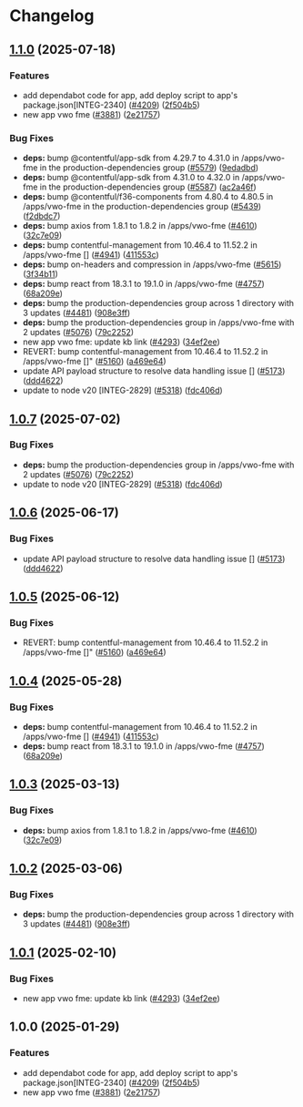 # Changelog

## [1.1.0](https://github.com/translationstudio/marketplace-partner-apps/compare/vwo-fme-v1.0.7...vwo-fme-v1.1.0) (2025-07-18)


### Features

* add dependabot code for app, add deploy script to app's package.json[INTEG-2340] ([#4209](https://github.com/translationstudio/marketplace-partner-apps/issues/4209)) ([2f504b5](https://github.com/translationstudio/marketplace-partner-apps/commit/2f504b5326f161f32ea84614c39d732cd350d3c8))
* new app vwo fme ([#3881](https://github.com/translationstudio/marketplace-partner-apps/issues/3881)) ([2e21757](https://github.com/translationstudio/marketplace-partner-apps/commit/2e2175712f28e8786d8c26acb22e4d826e338c52))


### Bug Fixes

* **deps:** bump @contentful/app-sdk from 4.29.7 to 4.31.0 in /apps/vwo-fme in the production-dependencies group ([#5579](https://github.com/translationstudio/marketplace-partner-apps/issues/5579)) ([9edadbd](https://github.com/translationstudio/marketplace-partner-apps/commit/9edadbdf1fc16bdb64651c428d163d19f5e911cc))
* **deps:** bump @contentful/app-sdk from 4.31.0 to 4.32.0 in /apps/vwo-fme in the production-dependencies group ([#5587](https://github.com/translationstudio/marketplace-partner-apps/issues/5587)) ([ac2a46f](https://github.com/translationstudio/marketplace-partner-apps/commit/ac2a46f061304e7265f6391845094b599886a7ac))
* **deps:** bump @contentful/f36-components from 4.80.4 to 4.80.5 in /apps/vwo-fme in the production-dependencies group ([#5439](https://github.com/translationstudio/marketplace-partner-apps/issues/5439)) ([f2dbdc7](https://github.com/translationstudio/marketplace-partner-apps/commit/f2dbdc7147095af61f16697ea26523b3eec46352))
* **deps:** bump axios from 1.8.1 to 1.8.2 in /apps/vwo-fme ([#4610](https://github.com/translationstudio/marketplace-partner-apps/issues/4610)) ([32c7e09](https://github.com/translationstudio/marketplace-partner-apps/commit/32c7e0954d800114f340d296f28a4ac3f26c3897))
* **deps:** bump contentful-management from 10.46.4 to 11.52.2 in /apps/vwo-fme [] ([#4941](https://github.com/translationstudio/marketplace-partner-apps/issues/4941)) ([411553c](https://github.com/translationstudio/marketplace-partner-apps/commit/411553c513562b8b3732f14b054174d3f4fa8e01))
* **deps:** bump on-headers and compression in /apps/vwo-fme ([#5615](https://github.com/translationstudio/marketplace-partner-apps/issues/5615)) ([3f34b11](https://github.com/translationstudio/marketplace-partner-apps/commit/3f34b115f3c7b3f3a3173379d71c00d28e9eeb55))
* **deps:** bump react from 18.3.1 to 19.1.0 in /apps/vwo-fme ([#4757](https://github.com/translationstudio/marketplace-partner-apps/issues/4757)) ([68a209e](https://github.com/translationstudio/marketplace-partner-apps/commit/68a209e1406d9261614c861ae02dcc9f3beff35a))
* **deps:** bump the production-dependencies group across 1 directory with 3 updates ([#4481](https://github.com/translationstudio/marketplace-partner-apps/issues/4481)) ([908e3ff](https://github.com/translationstudio/marketplace-partner-apps/commit/908e3ffcf52f617c2a3d81d3191fce34086a2d26))
* **deps:** bump the production-dependencies group in /apps/vwo-fme with 2 updates ([#5076](https://github.com/translationstudio/marketplace-partner-apps/issues/5076)) ([79c2252](https://github.com/translationstudio/marketplace-partner-apps/commit/79c2252ac4e17488cc7fea05051dc60724e6e16f))
* new app vwo fme: update kb link ([#4293](https://github.com/translationstudio/marketplace-partner-apps/issues/4293)) ([34ef2ee](https://github.com/translationstudio/marketplace-partner-apps/commit/34ef2ee3ff896236e1aeba759e121fe311af855e))
* REVERT: bump contentful-management from 10.46.4 to 11.52.2 in /apps/vwo-fme []" ([#5160](https://github.com/translationstudio/marketplace-partner-apps/issues/5160)) ([a469e64](https://github.com/translationstudio/marketplace-partner-apps/commit/a469e6408e67050bcbce8792919d5e03ef5f0900))
* update API payload structure to resolve data handling issue [] ([#5173](https://github.com/translationstudio/marketplace-partner-apps/issues/5173)) ([ddd4622](https://github.com/translationstudio/marketplace-partner-apps/commit/ddd4622e89d3ec4b5c340b53984add17a5e3ec13))
* update to node v20 [INTEG-2829] ([#5318](https://github.com/translationstudio/marketplace-partner-apps/issues/5318)) ([fdc406d](https://github.com/translationstudio/marketplace-partner-apps/commit/fdc406d9328bc6279abb658dcf5a1bf28795a449))

## [1.0.7](https://github.com/contentful/marketplace-partner-apps/compare/vwo-fme-v1.0.6...vwo-fme-v1.0.7) (2025-07-02)


### Bug Fixes

* **deps:** bump the production-dependencies group in /apps/vwo-fme with 2 updates ([#5076](https://github.com/contentful/marketplace-partner-apps/issues/5076)) ([79c2252](https://github.com/contentful/marketplace-partner-apps/commit/79c2252ac4e17488cc7fea05051dc60724e6e16f))
* update to node v20 [INTEG-2829] ([#5318](https://github.com/contentful/marketplace-partner-apps/issues/5318)) ([fdc406d](https://github.com/contentful/marketplace-partner-apps/commit/fdc406d9328bc6279abb658dcf5a1bf28795a449))

## [1.0.6](https://github.com/contentful/marketplace-partner-apps/compare/vwo-fme-v1.0.5...vwo-fme-v1.0.6) (2025-06-17)


### Bug Fixes

* update API payload structure to resolve data handling issue [] ([#5173](https://github.com/contentful/marketplace-partner-apps/issues/5173)) ([ddd4622](https://github.com/contentful/marketplace-partner-apps/commit/ddd4622e89d3ec4b5c340b53984add17a5e3ec13))

## [1.0.5](https://github.com/contentful/marketplace-partner-apps/compare/vwo-fme-v1.0.4...vwo-fme-v1.0.5) (2025-06-12)


### Bug Fixes

* REVERT: bump contentful-management from 10.46.4 to 11.52.2 in /apps/vwo-fme []" ([#5160](https://github.com/contentful/marketplace-partner-apps/issues/5160)) ([a469e64](https://github.com/contentful/marketplace-partner-apps/commit/a469e6408e67050bcbce8792919d5e03ef5f0900))

## [1.0.4](https://github.com/contentful/marketplace-partner-apps/compare/vwo-fme-v1.0.3...vwo-fme-v1.0.4) (2025-05-28)


### Bug Fixes

* **deps:** bump contentful-management from 10.46.4 to 11.52.2 in /apps/vwo-fme [] ([#4941](https://github.com/contentful/marketplace-partner-apps/issues/4941)) ([411553c](https://github.com/contentful/marketplace-partner-apps/commit/411553c513562b8b3732f14b054174d3f4fa8e01))
* **deps:** bump react from 18.3.1 to 19.1.0 in /apps/vwo-fme ([#4757](https://github.com/contentful/marketplace-partner-apps/issues/4757)) ([68a209e](https://github.com/contentful/marketplace-partner-apps/commit/68a209e1406d9261614c861ae02dcc9f3beff35a))

## [1.0.3](https://github.com/contentful/marketplace-partner-apps/compare/vwo-fme-v1.0.2...vwo-fme-v1.0.3) (2025-03-13)


### Bug Fixes

* **deps:** bump axios from 1.8.1 to 1.8.2 in /apps/vwo-fme ([#4610](https://github.com/contentful/marketplace-partner-apps/issues/4610)) ([32c7e09](https://github.com/contentful/marketplace-partner-apps/commit/32c7e0954d800114f340d296f28a4ac3f26c3897))

## [1.0.2](https://github.com/contentful/marketplace-partner-apps/compare/vwo-fme-v1.0.1...vwo-fme-v1.0.2) (2025-03-06)


### Bug Fixes

* **deps:** bump the production-dependencies group across 1 directory with 3 updates ([#4481](https://github.com/contentful/marketplace-partner-apps/issues/4481)) ([908e3ff](https://github.com/contentful/marketplace-partner-apps/commit/908e3ffcf52f617c2a3d81d3191fce34086a2d26))

## [1.0.1](https://github.com/contentful/marketplace-partner-apps/compare/vwo-fme-v1.0.0...vwo-fme-v1.0.1) (2025-02-10)


### Bug Fixes

* new app vwo fme: update kb link ([#4293](https://github.com/contentful/marketplace-partner-apps/issues/4293)) ([34ef2ee](https://github.com/contentful/marketplace-partner-apps/commit/34ef2ee3ff896236e1aeba759e121fe311af855e))

## 1.0.0 (2025-01-29)


### Features

* add dependabot code for app, add deploy script to app's package.json[INTEG-2340] ([#4209](https://github.com/contentful/marketplace-partner-apps/issues/4209)) ([2f504b5](https://github.com/contentful/marketplace-partner-apps/commit/2f504b5326f161f32ea84614c39d732cd350d3c8))
* new app vwo fme ([#3881](https://github.com/contentful/marketplace-partner-apps/issues/3881)) ([2e21757](https://github.com/contentful/marketplace-partner-apps/commit/2e2175712f28e8786d8c26acb22e4d826e338c52))
